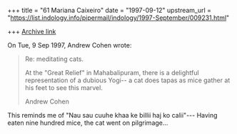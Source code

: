 +++
title = "61 Mariana Caixeiro"
date = "1997-09-12"
upstream_url = "https://list.indology.info/pipermail/indology/1997-September/009231.html"

+++
[Archive link](https://list.indology.info/pipermail/indology/1997-September/009231.html)

On Tue, 9 Sep 1997, Andrew Cohen wrote:

>  Re: meditating cats.
>
>  At the "Great Relief" in Mahabalipuram, there is a delightful
>  representation of a dubious Yogi-- a cat does tapas as mice gather
> at  his feet to see this marvel.
>
>  Andrew Cohen

This reminds me of "Nau sau cuuhe khaa ke billii haj ko calii"--- Having
eaten nine hundred mice, the cat went on pilgrimage...



